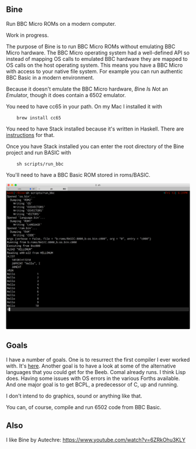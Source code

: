 Bine
----
Run BBC Micro ROMs on a modern computer.

Work in progress.

The purpose of Bine is to run BBC Micro ROMs without emulating BBC Micro hardware. The BBC Micro operating system had a well-defined API so instead of mapping OS calls to emulated BBC hardware they are mapped to OS calls on the host operating system. This means you have a BBC Micro with access to your native file system. For example you can run authentic BBC Basic in a modern environment.

Because it doesn't emulate the BBC Micro hardware, *B*ine *I*s *N*ot an *E*mulator, though it does contain a 6502 emulator.

You need to have cc65 in your path. On my Mac I installed it with

        brew install cc65

You need to have Stack installed because it's written in Haskell. There are [instructions](https://docs.haskellstack.org/en/stable/README/) for that.

Once you have Stack installed you can enter the root directory of the Bine project and run BASIC with

        sh scripts/run_bbc

You'll need to have a BBC Basic ROM stored in roms/BASIC.

![Bine screenshot](docs/beeb.png?raw=true "Bine Screenshot")

Goals
-----
I have a number of goals. One is to resurrect the first compiler I ever worked with. It's [here](http://www.bighole.nl/pub/mirror/homepage.ntlworld.com/kryten_droid/Acorn/Atom/pp/pp_spl_compiler.htm). Another goal is to have a look at some of the alternative languages that you could get for the Beeb.  Comal already runs. I think Lisp does. Having some issues with OS errors in the various Forths available. And one major goal is to get BCPL, a predecessor of C, up and running.

I don't intend to do graphics, sound or anything like that.

You can, of course, compile and run 6502 code from BBC Basic.

Also
----

I like Bine by Autechre: https://www.youtube.com/watch?v=6ZRkOhu3KLY
